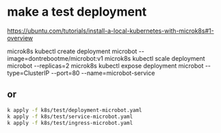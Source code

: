 # make a test deployment
 https://ubuntu.com/tutorials/install-a-local-kubernetes-with-microk8s#1-overview

  microk8s kubectl create deployment microbot --image=dontrebootme/microbot:v1
  microk8s kubectl scale deployment microbot --replicas=2
  microk8s kubectl expose deployment microbot --type=ClusterIP --port=80 --name=microbot-service

## or

```bash
k apply -f k8s/test/deployment-microbot.yaml
k apply -f k8s/test/service-microbot.yaml
k apply -f k8s/test/ingress-microbot.yaml
```
